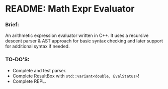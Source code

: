 # README: Math Expr Evaluator

### Brief:
An arithmetic expression evaluator written in C++. It uses a recursive descent parser & AST approach for basic syntax checking and later support for additional syntax if needed.

### TO-DO'S:
 - Complete and test parser.
 - Complete ResultBox with `std::variant<double, EvalStatus>`!
 - Complete REPL.
